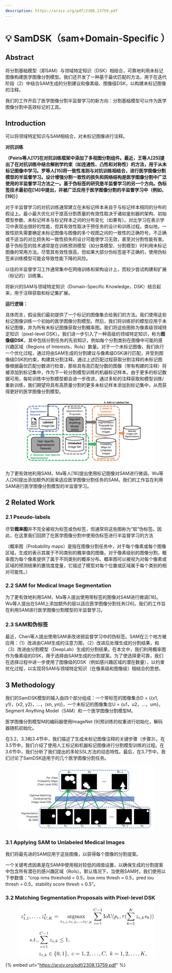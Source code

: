 ```yaml
---
description: https://arxiv.org/pdf/2308.13759.pdf
---
```


# 💡 SamDSK（sam+Domain-Specific ）

## Abstract

将分割基础模型（即SAM）与领域特定知识（DSK）相结合，可靠地利用未标记图像构建医学图像分割模型。我们还开发了一种基于最优匹配的方法，用于在迭代阶段（2）中结合SAM生成的分割建议和像素级、图像级DSK，以构建未标记图像的注释。

我们的工作开启了医学图像分割半监督学习的新方向：分割基础模型可以作为医学图像分割中高效标记的工具。



## Introduction

可以将领域特定知识与SAM相结合，对未标记图像进行注释。



**对抗训练**

**（**Peiris等人\[17]在对抗训练框架中添加了多视图分割组件。最近，王等人\[25]提出了在对抗训练中结合解剖学约束（如连通性、凸性和对称性）的方法，用于从未标记图像中学习。罗等人\[15]将一致性准则与对抗训练相结合，进行医学图像分割模型的半监督学习。设计增强分割一致性的损失和网络结构是医学图像分割中广泛使用的半监督学习方法之一。基于伪标签的研究是半监督学习的另一个方向。伪标签技术最初在\[14]中提出，并被广泛应用于医学图像分割的半监督学习中（例如，\[19]）**）**



对于半监督学习的对抗训练通常建立在未标记样本来自于与标记样本相同的分布的假设上。最小最大优化对于提高分割质量的有效性取决于诸如鉴别器的架构、初始模型参数、未标记样本与标记样本之间的分布变化（如果有）。对比学习在表示学习中表现出很好的性能，但其有效性取决于预任务的设计和训练过程。类似地，一致性损失需要确定未标记图像与图像的多个视图之间的一致性的正确符号。不正确或不适当的对比损失和一致性损失的设计可能使学习无效，甚至对分割性能有害。基于伪标签的技术通常是在训练预测模型（如分类模型、分割模型）时利用未标记图像的常用方法。尽管其有效性很高，但如果大部分伪标签是不正确的，使用伪标签来训练模型可能会导致性能下降的风险。



以往的半监督学习工作通常集中在网络训练和架构设计上，而较少尝试构建和扩展（标记的）训练集。



将新兴的SAM与领域特定知识（Domain-Specific Knowledge，DSK）结合起来，用于注释获取和标记集扩展。



**运行逻辑：**

具体而言，假设我们最初提供了一个标记的图像集合给我们的方法。我们使用这些标记图像训练一个初始的医学图像分割模型。然后，我们将训练好的模型应用于未标记图像，并为所有未标记图像获取分割概率图。我们将这些图称为像素级领域特定知识（pixel-level DSK）。我们进一步引入了一种高级的领域特定知识，称为**图像级DSK**，其中包括分割任务的先验知识，例如每个分割类别在图像中可能的感兴趣区域（Regions of Interests，RoIs）数量。对于一个未标记图像，我们执行一个优化过程，通过将由SAM生成的分割建议与像素级DSK进行匹配，并受到图像级DSK的约束，构建其分割注释。通过上述匹配过程获取分割注释的未标记图像根据最优匹配分数进行检查，那些具有高匹配分数的图像（带有构建的注释）将被添加到标记集中，作为下一轮分割模型训练的机器标记样本。由于更多的标记数据可用，每轮训练中分割模型都会进一步改进，通过多轮的注释获取和模型训练/重新训练，我们期望将具有高质量分割的更多未标记样本添加到标记集中，从而获得更好的医学图像分割模型。

<figure><img src="../../.gitbook/assets/image (30).png" alt=""><figcaption></figcaption></figure>

为了更有效地利用SAM，Ma等人\[16]提出使用标记图像对SAM进行微调。Wu等人\[26]提出添加额外的层来适应医学图像分割任务的SAM。我们的工作旨在利用SAM进行医学图像分割模型的半监督学习。





## 2 Related Work&#x20;

### 2.1 Pseudo-labels

尽管**概率图**并不完全被视为标签或伪标签，但通常将这些图称为“软”伪标签。因此，在这里我们回顾了在医学图像分割中使用伪标签进行半监督学习的方法

（概率图（Probability maps）是指在图像分割任务中，对于每个像素或每个图像区域，生成的表示其属于不同类别的概率值的图像。对于像素级别的图像分割，概率图为每个像素提供了属于不同类别的概率分布。概率图可以被视为对每个像素或区域的预测结果的置信度度量，它描述了模型对每个位置或区域属于每个类别的相对可能性。）



### 2.2 SAM for Medical Image Segmentation

为了更有效地利用SAM，Ma等人提出使用带标签的图像对SAM进行微调\[16]。Wu等人提出在SAM上添加额外的层以适应医学图像分割任务\[26]。我们的工作旨在利用SAM进行医学图像分割模型的半监督学习。



### 2.3 SAM和伪标签&#x20;

最近，Chen等人提出使用SAM来改进弱监督学习中的伪标签。SAM在三个地方被应用：（1）改进由CAM生成的注意力图，（2）改进后处理生成的分割结果，和（3）改进由分割模型（DeepLab）生成的分割结果。在本文中，我们利用概率图作为像素级的DSK，用于选择由SAM生成的分割提案。为了使选择更可靠，我们在选择过程中进一步使用了图像级的DSK（例如感兴趣区域的潜在数量），以约束优化过程，以实现将SAM与领域特定知识（在像素级和图像级）相结合的思想。



## 3 Methodology

我们的SamDSK模型的输入由四个部分组成：一个带标签的图像集合D = {(x1, y1)，(x2, y2)，...，(xn, yn)}，一个未标记的图像集合U = {u1，u2，...，um}，Segment Anything Model（SAM）和一个医学图像分割模型M。

医学图像分割模型M的编码器使用ImageNet \[9]预训练的权重进行初始化，解码器随机初始化。

在3.2、3.3和3.4节中，我们描述了生成未标记图像注释的关键步骤（步骤3）。在3.5节中，我们介绍了使用人工标记和机器标记图像进行分割模型训练的过程。在3.6节中，我们分析了我们提出的多轮SSL方法的动态特性。最后，在3.7节中，我们讨论了SamDSK适用于的几个医学图像分割任务。

<figure><img src="../../.gitbook/assets/image (31).png" alt=""><figcaption></figcaption></figure>

### 3.1 Applying SAM to Unlabeled Medical Images

我们将最先进的SAM应用于这些图像，以获得每个图像的分割提案。



一个关键考虑因素是在SAM中使用相对较低的阈值设置，以确保生成的分割提案中包含所有潜在的感兴趣区域（RoIs）。默认情况下，当使用SAM时，我们使用以下参数值：“crop nms threshold = 0.5，box nms thresh = 0.5，pred iou thresh = 0.5，stability score thresh = 0.5”。



### 3.2 Matching Segmentation Proposals with Pixel-level DSK



<figure><img src="../../.gitbook/assets/image (32).png" alt=""><figcaption></figcaption></figure>







{% embed url="https://arxiv.org/pdf/2308.13759.pdf" %}
